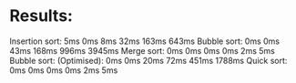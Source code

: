# Results:

Insertion sort: 5ms 0ms 8ms 32ms 163ms 643ms
Bubble sort: 0ms 0ms 43ms 168ms 996ms 3945ms
Merge sort: 0ms 0ms 0ms 0ms 2ms 5ms
Bubble sort: (Optimised): 0ms 0ms 20ms 72ms 451ms 1788ms
Quick sort: 0ms 0ms 0ms 0ms 2ms 5ms